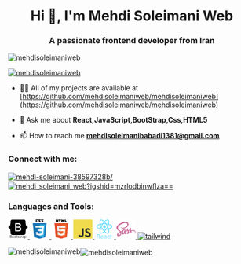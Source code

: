 <h1 align="center">Hi 👋, I'm Mehdi Soleimani Web</h1>
<h3 align="center">A passionate frontend developer from Iran</h3>

<p align="left"> <img src="https://komarev.com/ghpvc/?username=mehdisoleimaniweb&label=Profile%20views&color=0e75b6&style=flat" alt="mehdisoleimaniweb" /> </p>

<p align="left"> <a href="https://github.com/ryo-ma/github-profile-trophy"><img src="https://github-profile-trophy.vercel.app/?username=mehdisoleimaniweb" alt="mehdisoleimaniweb" /></a> </p>

- 👨‍💻 All of my projects are available at [https://github.com/mehdisoleimaniweb/mehdisoleimaniweb](https://github.com/mehdisoleimaniweb/mehdisoleimaniweb)

- 💬 Ask me about **React,JavaScript,BootStrap,Css,HTML5**

- 📫 How to reach me **mehdisoleimanibabadi1381@gmail.com**

<h3 align="left">Connect with me:</h3>
<p align="left">
<a href="https://linkedin.com/in/mehdi-soleimani-38597328b/" target="blank"><img align="center" src="https://raw.githubusercontent.com/rahuldkjain/github-profile-readme-generator/master/src/images/icons/Social/linked-in-alt.svg" alt="mehdi-soleimani-38597328b/" height="30" width="40" /></a>
<a href="https://instagram.com/mehdi_soleimani_web?igshid=mzrlodbinwflza==" target="blank"><img align="center" src="https://raw.githubusercontent.com/rahuldkjain/github-profile-readme-generator/master/src/images/icons/Social/instagram.svg" alt="mehdi_soleimani_web?igshid=mzrlodbinwflza==" height="30" width="40" /></a>
</p>

<h3 align="left">Languages and Tools:</h3>
<p align="left"> <a href="https://getbootstrap.com" target="_blank" rel="noreferrer"> <img src="https://raw.githubusercontent.com/devicons/devicon/master/icons/bootstrap/bootstrap-plain-wordmark.svg" alt="bootstrap" width="40" height="40"/> </a> <a href="https://www.w3schools.com/css/" target="_blank" rel="noreferrer"> <img src="https://raw.githubusercontent.com/devicons/devicon/master/icons/css3/css3-original-wordmark.svg" alt="css3" width="40" height="40"/> </a> <a href="https://www.w3.org/html/" target="_blank" rel="noreferrer"> <img src="https://raw.githubusercontent.com/devicons/devicon/master/icons/html5/html5-original-wordmark.svg" alt="html5" width="40" height="40"/> </a> <a href="https://developer.mozilla.org/en-US/docs/Web/JavaScript" target="_blank" rel="noreferrer"> <img src="https://raw.githubusercontent.com/devicons/devicon/master/icons/javascript/javascript-original.svg" alt="javascript" width="40" height="40"/> </a> <a href="https://reactjs.org/" target="_blank" rel="noreferrer"> <img src="https://raw.githubusercontent.com/devicons/devicon/master/icons/react/react-original-wordmark.svg" alt="react" width="40" height="40"/> </a> <a href="https://sass-lang.com" target="_blank" rel="noreferrer"> <img src="https://raw.githubusercontent.com/devicons/devicon/master/icons/sass/sass-original.svg" alt="sass" width="40" height="40"/> </a> <a href="https://tailwindcss.com/" target="_blank" rel="noreferrer"> <img src="https://www.vectorlogo.zone/logos/tailwindcss/tailwindcss-icon.svg" alt="tailwind" width="40" height="40"/> </a> </p>


<p><img align="left" src="https://github-readme-stats.vercel.app/api/top-langs?username=mehdisoleimaniweb&show_icons=true&locale=en&layout=compact" alt="mehdisoleimaniweb" /></p>



<p><img align="center" src="https://github-readme-streak-stats.herokuapp.com/?user=mehdisoleimaniweb&" alt="mehdisoleimaniweb" /></p>
